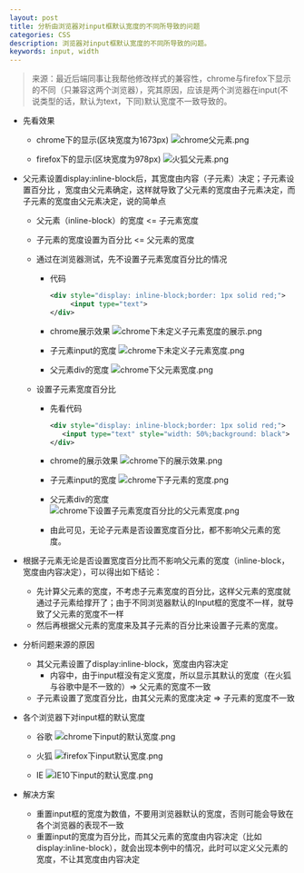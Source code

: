 ```yaml
---
layout: post
title: 分析由浏览器对input框默认宽度的不同所导致的问题 
categories: CSS
description: 浏览器对input框默认宽度的不同所导致的问题。
keywords: input, width
---
```


> 来源：最近后端同事让我帮他修改样式的兼容性，chrome与firefox下显示的不同（只兼容这两个浏览器），究其原因，应该是两个浏览器在input(不说类型的话，默认为text，下同)默认宽度不一致导致的。

* 先看效果
    * chrome下的显示(区块宽度为1673px)
![chrome父元素.png](http://upload-images.jianshu.io/upload_images/2741651-4e54f2116001ec31.png?imageMogr2/auto-orient/strip%7CimageView2/2/w/1240)

    * firefox下的显示(区块宽度为978px)
![火狐父元素.png](http://upload-images.jianshu.io/upload_images/2741651-55beb3a250cf279e.png?imageMogr2/auto-orient/strip%7CimageView2/2/w/1240)
* 父元素设置display:inline-block后，其宽度由内容（子元素）决定；子元素设置百分比  ，宽度由父元素确定，这样就导致了父元素的宽度由子元素决定，而子元素的宽度由父元素决定，说的简单点
  * 父元素（inline-block）的宽度 <=  子元素宽度
  * 子元素的宽度设置为百分比 <= 父元素的宽度
  * 通过在浏览器测试，先不设置子元素宽度百分比的情况
      * 代码 
      
         ```xml
         <div style="display: inline-block;border: 1px solid red;">
              <input type="text">
        </div>
        ```

    * chrome展示效果
![chrome下未定义子元素宽度的展示.png](http://upload-images.jianshu.io/upload_images/2741651-1d6005f27375b547.png?imageMogr2/auto-orient/strip%7CimageView2/2/w/1240)
    * 子元素input的宽度
![chrome下未定义子元素宽度.png](http://upload-images.jianshu.io/upload_images/2741651-639f04fc8e720ece.png?imageMogr2/auto-orient/strip%7CimageView2/2/w/1240)
    * 父元素div的宽度
![chrome下父元素宽度.png](http://upload-images.jianshu.io/upload_images/2741651-26a2510156bfcd04.png?imageMogr2/auto-orient/strip%7CimageView2/2/w/1240)

  * 设置子元素宽度百分比
    * 先看代码 
    
         ```xml
         <div style="display: inline-block;border: 1px solid red;">
            <input type="text" style="width: 50%;background: black">
        </div>
        ```
    * chrome的展示效果
![chrome下的展示效果.png](http://upload-images.jianshu.io/upload_images/2741651-3b245a1f22a2ca23.png?imageMogr2/auto-orient/strip%7CimageView2/2/w/1240)
    * 子元素input的宽度
![chrome下子元素的宽度.png](http://upload-images.jianshu.io/upload_images/2741651-3158c6aa553da782.png?imageMogr2/auto-orient/strip%7CimageView2/2/w/1240)
    * 父元素div的宽度
![chrome下设置子元素宽度百分比的父元素宽度.png](http://upload-images.jianshu.io/upload_images/2741651-b07163b32b7c1c8f.png?imageMogr2/auto-orient/strip%7CimageView2/2/w/1240)
    * 由此可见，无论子元素是否设置宽度百分比，都不影响父元素的宽度。

* 根据子元素无论是否设置宽度百分比而不影响父元素的宽度（inline-block，宽度由内容决定），可以得出如下结论：

   * 先计算父元素的宽度，不考虑子元素宽度的百分比，这样父元素的宽度就通过子元素给撑开了；由于不同浏览器默认的Input框的宽度不一样，就导致了父元素的宽度不一样
   * 然后再根据父元素的宽度来及其子元素的百分比来设置子元素的宽度。
* 分析问题来源的原因
    * 其父元素设置了display:inline-block，宽度由内容决定
        * 内容中，由于input框没有定义宽度，所以显示其默认的宽度（在火狐与谷歌中是不一致的）=> 父元素的宽度不一致
    * 子元素设置了宽度百分比，由其父元素的宽度决定 => 子元素的宽度不一致
  
* 各个浏览器下对input框的默认宽度
    * 谷歌
![chrome下input的默认宽度.png](http://upload-images.jianshu.io/upload_images/2741651-cfd1d11434273581.png?imageMogr2/auto-orient/strip%7CimageView2/2/w/1240)

    * 火狐
![firefox下input默认宽度.png](http://upload-images.jianshu.io/upload_images/2741651-f4fd0fb8c620dda4.png?imageMogr2/auto-orient/strip%7CimageView2/2/w/1240)

    * IE
![IE10下input的默认宽度.png](http://upload-images.jianshu.io/upload_images/2741651-afd1937ed8019ed8.png?imageMogr2/auto-orient/strip%7CimageView2/2/w/1240)

* 解决方案
    * 重置input框的宽度为数值，不要用浏览器默认的宽度，否则可能会导致在各个浏览器的表现不一致
    * 重置input的宽度为百分比，而其父元素的宽度由内容决定（比如display:inline-block），就会出现本例中的情况，此时可以定义父元素的宽度，不让其宽度由内容决定
